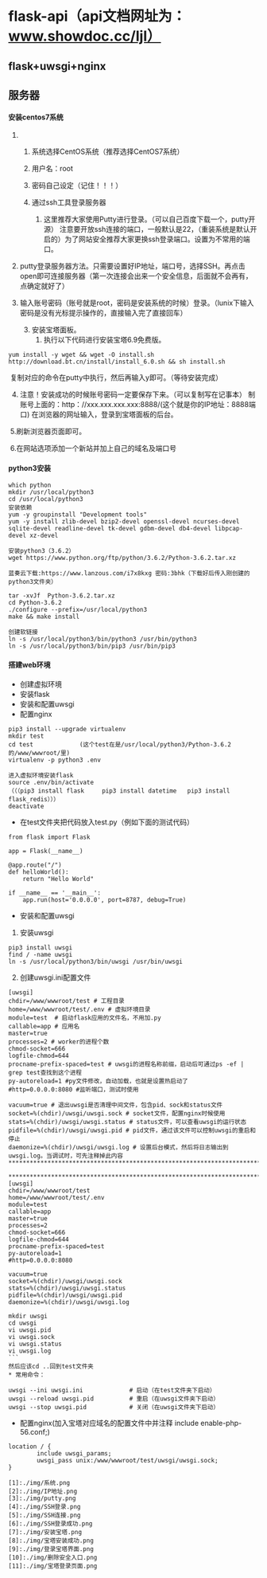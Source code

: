 # flask-api（api文档网址为：www.showdoc.cc/ljl）

## flask+uwsgi+nginx

## 服务器

 ####  安装centos7系统

1. 1.  系统选择CentOS系统（推荐选择CentOS7系统）
   2.  用户名：root
   3.  密码自己设定（记住！！！）

    4.  通过ssh工具登录服务器
        1. 这里推荐大家使用Putty进行登录。（可以自己百度下载一个，putty开源） 注意要开放ssh连接的端口，一般默认是22，（重装系统是默认开启的）为了网站安全推荐大家更换ssh登录端口。设置为不常用的端口。
2. putty登录服务器方法。只需要设置好IP地址，端口号，选择SSH。再点击open即可连接服务器（第一次连接会出来一个安全信息，后面就不会再有，点确定就好了）
3. 输入账号密码（账号就是root，密码是安装系统的时候）登录。（lunix下输入密码是没有光标提示操作的，直接输入完了直接回车）

   3. 安装宝塔面板。
      1. 执行以下代码进行安装宝塔6.9免费版。

```
yum install -y wget && wget -O install.sh http://download.bt.cn/install/install_6.0.sh && sh install.sh
```

​			复制对应的命令在putty中执行，然后再输入y即可。（等待安装完成）

4. 注意！安装成功的时候账号密码一定要保存下来。（可以复制写在记事本）
   制账号上面的：http：//xxx.xxx.xxx.xxx:8888/(这个就是你的IP地址：8888端口)
   在浏览器的网址输入，登录到宝塔面板的后台。

​	5.刷新浏览器页面即可。

​	6.在网站选项添加一个新站并加上自己的域名及端口号

#### python3安装

```                        cd .. 到   root
which python
mkdir /usr/local/python3 
cd /usr/local/python3                   
安装依赖
yum -y groupinstall "Development tools"
yum -y install zlib-devel bzip2-devel openssl-devel ncurses-devel sqlite-devel readline-devel tk-devel gdbm-devel db4-devel libpcap-devel xz-devel

安装python3（3.6.2）
wget https://www.python.org/ftp/python/3.6.2/Python-3.6.2.tar.xz

蓝奏云下载:https://www.lanzous.com/i7x8kxg 密码:3bhk（下载好后传入刚创建的python3文件夹）

tar -xvJf  Python-3.6.2.tar.xz
cd Python-3.6.2
./configure --prefix=/usr/local/python3
make && make install

创建软链接
ln -s /usr/local/python3/bin/python3 /usr/bin/python3
ln -s /usr/local/python3/bin/pip3 /usr/bin/pip3
```

#### 搭建web环境

* 创建虚拟环境
* 安装flask
* 安装和配置uwsgi
* 配置nginx

```
pip3 install --upgrade virtualenv
mkdir test
cd test             (这个test在是/usr/local/python3/Python-3.6.2的/www/wwwroot/里)
virtualenv -p python3 .env

进入虚拟环境安装flask
source .env/bin/activate
（（（pip3 install flask     pip3 install datetime   pip3 install flask_redis）））
deactivate  
```

* 在test文件夹把代码放入test.py（例如下面的测试代码）

```
from flask import Flask

app = Flask(__name__)

@app.route("/")
def helloWorld():
    return "Hello World"

if __name__ == '__main__':
    app.run(host='0.0.0.0', port=8787, debug=True)
```

* 安装和配置uwsgi

1. 安装uwsgi

```
pip3 install uwsgi
find / -name uwsgi
ln -s /usr/local/python3/bin/uwsgi /usr/bin/uwsgi
```

2. 创建uwsgi.ini配置文件 

```
[uwsgi]
chdir=/www/wwwroot/test # 工程目录
home=/www/wwwroot/test/.env # 虚拟环境目录
module=test  # 启动flask应用的文件名，不用加.py
callable=app # 应用名
master=true
processes=2 # worker的进程个数
chmod-socket=666
logfile-chmod=644
procname-prefix-spaced=test # uwsgi的进程名称前缀，启动后可通过ps -ef | grep test查找到这个进程
py-autoreload=1 #py文件修改，自动加载，也就是设置热启动了
#http=0.0.0.0:8080 #监听端口，测试时使用

vacuum=true # 退出uwsgi是否清理中间文件，包含pid、sock和status文件
socket=%(chdir)/uwsgi/uwsgi.sock # socket文件，配置nginx时候使用
stats=%(chdir)/uwsgi/uwsgi.status # status文件，可以查看uwsgi的运行状态
pidfile=%(chdir)/uwsgi/uwsgi.pid # pid文件，通过该文件可以控制uwsgi的重启和停止
daemonize=%(chdir)/uwsgi/uwsgi.log # 设置后台模式，然后将日志输出到uwsgi.log。当调试时，可先注释掉此内容
***************************************************************************

**********************************************************************************
[uwsgi]
chdir=/www/wwwroot/test
home=/www/wwwroot/test/.env
module=test
callable=app
master=true
processes=2
chmod-socket=666
logfile-chmod=644
procname-prefix-spaced=test
py-autoreload=1
#http=0.0.0.0:8080

vacuum=true
socket=%(chdir)/uwsgi/uwsgi.sock
stats=%(chdir)/uwsgi/uwsgi.status
pidfile=%(chdir)/uwsgi/uwsgi.pid
daemonize=%(chdir)/uwsgi/uwsgi.log

```

```
mkdir uwsgi
cd uwsgi
vi uwsgi.pid
vi uwsgi.sock
vi uwsgi.status
vi uwsgi.log
​```     
然后应该cd ..回到test文件夹
* 常用命令：
```

```
uwsgi --ini uwsgi.ini             # 启动（在test文件夹下启动）
uwsgi --reload uwsgi.pid          # 重启（在uwsgi文件夹下启动）
uwsgi --stop uwsgi.pid            # 关闭（在uwsgi文件夹下启动）
```


* 配置nginx(加入宝塔对应域名的配置文件中并注释 include enable-php-56.conf;)

```
location / {
        include uwsgi_params;
        uwsgi_pass unix:/www/wwwroot/test/uwsgi/uwsgi.sock;
}
```

```
[1]:./img/系统.png
[2]:./img/IP地址.png
[3]:./img/putty.png 
[4]:./img/SSH登录.png 
[5]:./img/SSH连接.png 
[6]:./img/SSH登录成功.png 
[7]:./img/安装宝塔.png 
[8]:./img/宝塔安装成功.png 
[9]:./img/登录宝塔界面.png 
[10]:./img/删除安全入口.png 
[11]:./img/宝塔登录页面.png 
```
